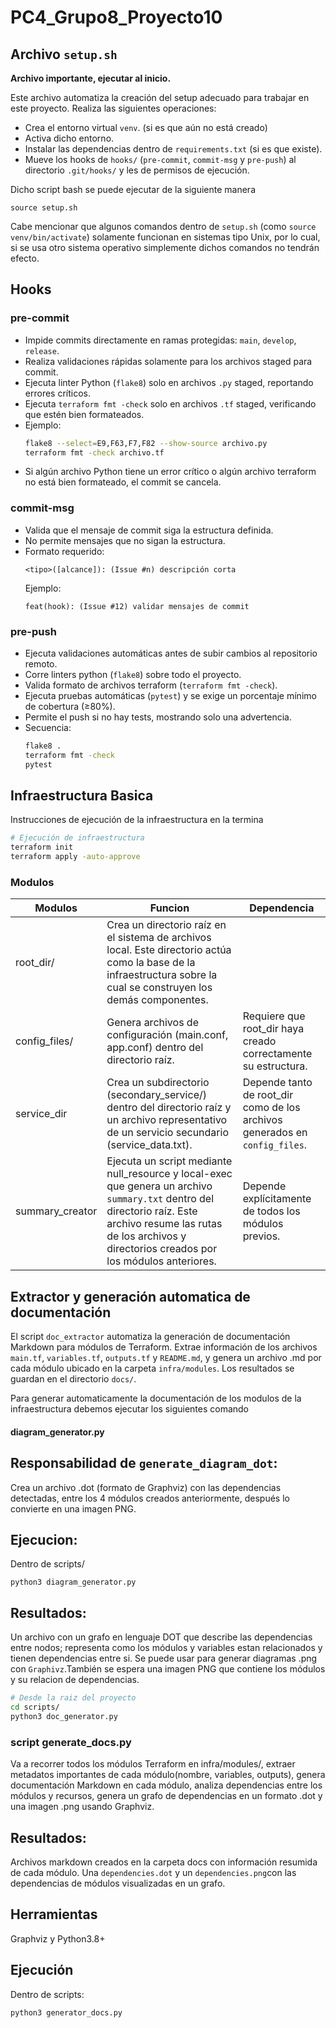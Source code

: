 # PC4_Grupo8_Proyecto10

## Archivo `setup.sh`

**Archivo importante, ejecutar al inicio.**

Este archivo automatiza la creación del setup adecuado para trabajar en este proyecto. Realiza las siguientes operaciones:

- Crea el entorno virtual `venv`. (si es que aún no está creado)
- Activa dicho entorno.
- Instalar las dependencias dentro de `requirements.txt` (si es que existe).
- Mueve los hooks de `hooks/` (`pre-commit`, `commit-msg` y `pre-push`) al directorio `.git/hooks/` y les de permisos de ejecución.

Dicho script bash se puede ejecutar de la siguiente manera

```
source setup.sh
```

Cabe mencionar que algunos comandos dentro de `setup.sh` (como `source venv/bin/activate`) solamente funcionan en sistemas tipo Unix, por lo cual, si se usa otro sistema operativo simplemente dichos comandos no tendrán efecto.

## Hooks

### pre-commit

- Impide commits directamente en ramas protegidas: `main`, `develop`, `release`.
- Realiza validaciones rápidas solamente para los archivos staged para commit.
- Ejecuta linter Python (`flake8`) solo en archivos `.py` staged, reportando errores críticos.
- Ejecuta `terraform fmt -check` solo en archivos `.tf` staged, verificando que estén bien formateados.
- Ejemplo:
  ```bash
  flake8 --select=E9,F63,F7,F82 --show-source archivo.py
  terraform fmt -check archivo.tf
  ```
- Si algún archivo Python tiene un error crítico o algún archivo terraform no está bien formateado, el commit se cancela.

### commit-msg

- Valida que el mensaje de commit siga la estructura definida.
- No permite mensajes que no sigan la estructura.
- Formato requerido:
  ```
  <tipo>([alcance]): (Issue #n) descripción corta
  ```
  Ejemplo:
  ```
  feat(hook): (Issue #12) validar mensajes de commit
  ```

### pre-push

- Ejecuta validaciones automáticas antes de subir cambios al repositorio remoto.
- Corre linters python (`flake8`) sobre todo el proyecto.
- Valida formato de archivos terraform (`terraform fmt -check`).
- Ejecuta pruebas automáticas (`pytest`) y se exige un porcentaje mínimo de cobertura (≥80%).
- Permite el push si no hay tests, mostrando solo una advertencia.
- Secuencia:
  ```bash
  flake8 .
  terraform fmt -check
  pytest
  ```

## Infraestructura Basica

Instrucciones de ejecución de la infraestructura en la termina

``` bash
# Ejecución de infraestructura
terraform init
terraform apply -auto-approve
```

### **Modulos**

| Modulos | Funcion | Dependencia |
|---------|---------|-------------|
|root_dir/| Crea un directorio raíz en el sistema de archivos local. Este directorio actúa como la base de la infraestructura sobre la cual se construyen los demás componentes.||
|config_files/|Genera archivos de configuración (main.conf, app.conf) dentro del directorio raíz.| Requiere que root_dir haya creado correctamente su estructura.
|service_dir|Crea un subdirectorio (secondary_service/) dentro del directorio raíz y un archivo representativo de un servicio secundario (service_data.txt).|Depende tanto de root_dir como de los archivos generados en `config_files`.|
|summary_creator|Ejecuta un script mediante null_resource y local-exec que genera un archivo `summary.txt` dentro del directorio raíz. Este archivo resume las rutas de los archivos y directorios creados por los módulos anteriores.|Depende explícitamente de todos los módulos previos.|


## Extractor y generación automatica de documentación

El script `doc_extractor` automatiza la generación de documentación Markdown para módulos de Terraform. Extrae información de los archivos `main.tf`, `variables.tf`, `outputs.tf` y `README.md`, y genera un archivo .md por cada módulo ubicado en la carpeta `infra/modules`. Los resultados se guardan en el directorio `docs/`.

Para generar automaticamente la documentación de los modulos de la infraestructura debemos ejecutar los siguientes comando


#### diagram_generator.py

## Responsabilidad de `generate_diagram_dot`:

Crea un archivo .dot (formato de Graphviz) con las dependencias detectadas, entre los 4 módulos creados anteriormente, después lo convierte en una imagen PNG.

## Ejecucion:

Dentro de scripts/

```
python3 diagram_generator.py
```


## Resultados:
Un archivo con un grafo en lenguaje DOT que describe las dependencias entre nodos; representa como los módulos y variables estan relacionados y tienen dependencias entre si. Se puede usar para generar diagramas .png con `Graphivz`.También se espera una imagen PNG que contiene los módulos y su relacion de dependencias.


```bash
# Desde la raiz del proyecto
cd scripts/
python3 doc_generator.py
```
### script generate_docs.py
Va a recorrer todos los módulos Terraform en infra/modules/, extraer metadatos importantes de cada módulo(nombre, variables, outputs), genera documentación Markdown en cada módulo,
analiza dependencias entre los módulos y recursos, genera un grafo de dependencias en un formato .dot y una imagen .png usando Graphviz.

## Resultados:
Archivos markdown creados en la carpeta docs con información resumida de cada módulo.
Una  `dependencies.dot` y un `dependencies.png`con las dependencias de módulos visualizadas en un grafo.

## Herramientas

Graphviz y Python3.8+


## Ejecución
Dentro de scripts:

```
python3 generator_docs.py
```
